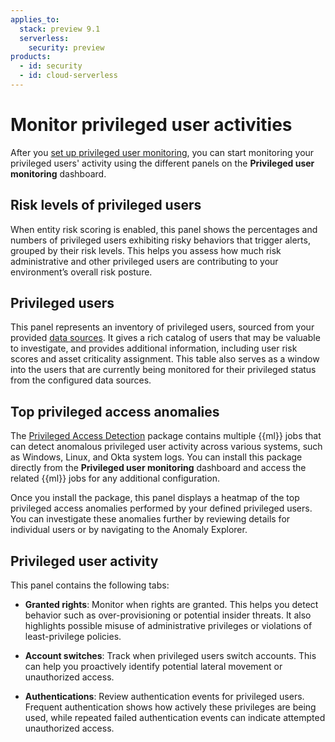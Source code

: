 ```yaml
---
applies_to:
  stack: preview 9.1
  serverless:
    security: preview
products:
  - id: security
  - id: cloud-serverless
---
```


# Monitor privileged user activities

After you [set up privileged user monitoring](/solutions/security/advanced-entity-analytics/privileged-user-monitoring-setup.md), you can start monitoring your privileged users' activity using the different panels on the **Privileged user monitoring** dashboard.

## Risk levels of privileged users

When entity risk scoring is enabled, this panel shows the percentages and numbers of privileged users exhibiting risky behaviors that trigger alerts, grouped by their risk levels. This helps you assess how much risk administrative and other privileged users are contributing to your environment’s overall risk posture.

## Privileged users

This panel represents an inventory of privileged users, sourced from your provided [data sources](/solutions/security/advanced-entity-analytics/privileged-user-monitoring-setup.md#manage-data-sources). It gives a rich catalog of users that may be valuable to investigate, and provides additional information, including user risk scores and asset criticality assignment. This table also serves as a window into the users that are currently being monitored for their privileged status from the configured data sources.

## Top privileged access anomalies

The [Privileged Access Detection](integration-docs://reference/pad.md) package contains multiple {{ml}} jobs that can detect anomalous privileged user activity across various systems, such as Windows, Linux, and Okta system logs. You can install this package directly from the **Privileged user monitoring** dashboard and access the related {{ml}} jobs for any additional configuration.

Once you install the package, this panel displays a heatmap of the top privileged access anomalies performed by your defined privileged users. You can investigate these anomalies further by reviewing details for individual users or by navigating to the Anomaly Explorer.

## Privileged user activity

This panel contains the following tabs:

* **Granted rights**: Monitor when rights are granted. This helps you detect behavior such as over-provisioning or potential insider threats. It also highlights possible misuse of administrative privileges or violations of least-privilege policies.

* **Account switches**: Track when privileged users switch accounts. This can help you proactively identify potential lateral movement or unauthorized access.

* **Authentications**: Review authentication events for privileged users. Frequent authentication shows how actively these privileges are being used, while repeated failed authentication events can indicate attempted unauthorized access.
